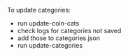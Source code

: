 To update categories:
  - run update-coin-cats
  - check logs for categories not saved
  - add those to categories.json
  - run update-categories
